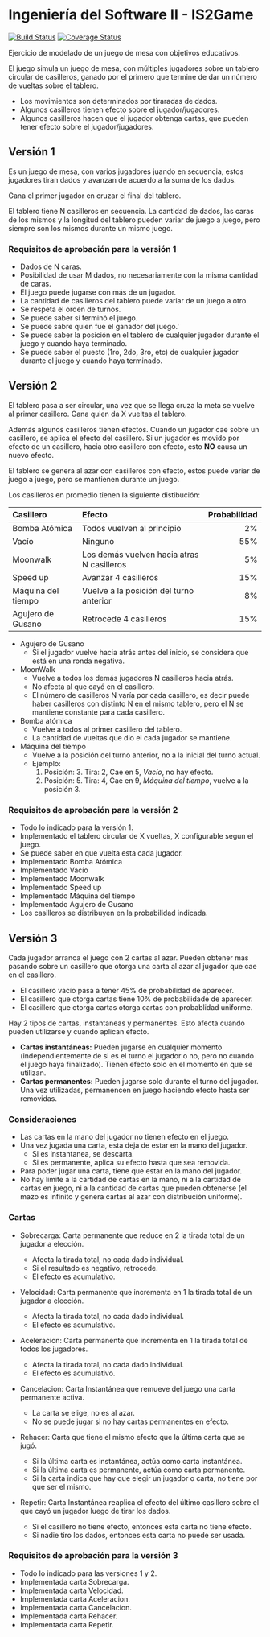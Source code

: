 # Ingeniería del Software II - IS2Game

[![Build Status](https://travis-ci.org/uca-is2/IS2Game.svg)](https://travis-ci.org/uca-is2/IS2Game)
[![Coverage Status](https://coveralls.io/repos/github/uca-is2/IS2Game/badge.svg)](https://coveralls.io/github/uca-is2/IS2Game)

Ejercicio de modelado de un juego de mesa con objetivos educativos.

El juego simula un juego de mesa, con múltiples jugadores sobre un tablero circular de casilleros, ganado por el primero que termine de dar un número de vueltas sobre el tablero.

- Los movimientos son determinados por tiraradas de dados.
- Algunos casilleros tienen efecto sobre el jugador/jugadores.
- Algunos casilleros hacen que el jugador obtenga cartas, que pueden tener efecto sobre el jugador/jugadores.

## Versión 1

Es un juego de mesa, con varios jugadores juando en secuencia, estos jugadores tiran dados y avanzan de acuerdo a la suma de los dados.

Gana el primer jugador en cruzar el final del tablero.

El tablero tiene N casilleros en secuencia. La cantidad de dados, las caras de los mismos y la longitud del tablero pueden variar de juego a juego, pero siempre son los mismos durante un mismo juego.

### Requisitos de aprobación para la versión 1

- Dados de N caras.
- Posibilidad de usar M dados, no necesariamente con la misma cantidad de caras.
- El juego puede jugarse con más de un jugador.
- La cantidad de casilleros del tablero puede variar de un juego a otro.
- Se respeta el orden de turnos.
- Se puede saber si terminó el juego.
- Se puede sabre quien fue el ganador del juego.'
- Se puede saber la posición en el tablero de cualquier jugador durante el juego y cuando haya terminado.
- Se puede saber el puesto (1ro, 2do, 3ro, etc) de cualquier jugador durante el juego y cuando haya terminado.

## Versión 2

El tablero pasa a ser circular, una vez que se llega cruza la meta se vuelve al primer casillero. 
Gana quien da X vueltas al tablero.

Además algunos casilleros tienen efectos.
Cuando un jugador cae sobre un casillero, se aplica el efecto del casillero.
Si un jugador es movido por efecto de un casillero, hacia otro casillero con efecto, esto **NO** causa un nuevo efecto.

El tablero se genera al azar con casilleros con efecto, estos puede variar de juego a juego, pero se mantienen durante un juego.

Los casilleros en promedio tienen la siguiente distibución:

| Casillero          | Efecto                                     | Probabilidad |
| :----------------- | :----------------------------------------- | -----------: |
| Bomba Atómica      | Todos vuelven al principio                 |           2% |
| Vacío              | Ninguno                                    |          55% |
| Moonwalk           | Los demás vuelven hacia atras N casilleros |           5% |
| Speed up           | Avanzar 4 casilleros                       |          15% |
| Máquina del tiempo | Vuelve a la posición del turno anterior    |           8% |
| Agujero de Gusano  | Retrocede 4 casilleros                     |          15% |

- Agujero de Gusano
  - Si el jugador vuelve hacia atrás antes del inicio, se considera que está en una ronda negativa.
- MoonWalk
  - Vuelve a todos los demás jugadores N casilleros hacia atrás.
  - No afecta al que cayó en el casillero.
  - El número de casilleros N varía por cada casillero, es decir puede haber casilleros con distinto N en el mismo tablero, pero el N se mantiene constante para cada casillero.
- Bomba atómica
  - Vuelve a todos al primer casillero del tablero.
  - La cantidad de vueltas que dio el cada jugador se mantiene.
- Máquina del tiempo
  - Vuelve a la posición del turno anterior, no a la inicial del turno actual.
  - Ejemplo:
    1. Posición: 3. Tira: 2, Cae en 5, _Vacío_, no hay efecto.
    2. Posición: 5. Tira: 4, Cae en 9, _Máquina del tiempo_, vuelve a la posición 3.

### Requisitos de aprobación para la versión 2

- Todo lo indicado para la versión 1.
- Implementado el tablero circular de X vueltas, X configurable segun el juego.
- Se puede saber en que vuelta esta cada jugador.
- Implementado Bomba Atómica
- Implementado Vacío
- Implementado Moonwalk
- Implementado Speed up
- Implementado Máquina del tiempo
- Implementado Agujero de Gusano
- Los casilleros se distribuyen en la probabilidad indicada.

## Versión 3

Cada jugador arranca el juego con 2 cartas al azar.
Pueden obtener mas pasando sobre un casillero que otorga una carta al azar al jugador que cae en el casillero.

- El casillero vacío pasa a tener 45% de probabilidad de aparecer.
- El casillero que otorga cartas tiene 10% de probabilidade de aparecer.
- El casillero que otorga cartas otorga cartas con probablidad uniforme.

Hay 2 tipos de cartas, instantaneas y permanentes. Esto afecta cuando pueden utilizarse y cuando aplican efecto.

- **Cartas instantáneas:** Pueden jugarse en cualquier momento (independientemente de si es el turno el jugador o no, pero no cuando el juego haya finalizado). Tienen efecto solo en el momento en que se utilizan.
- **Cartas permanentes:** Pueden jugarse solo durante el turno del jugador. Una vez utilizadas, permanencen en juego haciendo efecto hasta ser removidas.

### Consideraciones

- Las cartas en la mano del jugador no tienen efecto en el juego.
- Una vez jugada una carta, esta deja de estar en la mano del jugador.
  - Si es instantanea, se descarta.
  - Si es permanente, aplica su efecto hasta que sea removida.
- Para poder jugar una carta, tiene que estar en la mano del jugador.
- No hay limite a la cartidad de cartas en la mano, ni a la cartidad de cartas en juego, ni a la cantidad de cartas que pueden obtenerse (el mazo es infinito y genera cartas al azar con distribución uniforme).

### Cartas

- Sobrecarga: Carta permanente que reduce en 2 la tirada total de un jugador a elección.
  - Afecta la tirada total, no cada dado individual.
  - Si el resultado es negativo, retrocede.
  - El efecto es acumulativo.

- Velocidad: Carta permanente que incrementa en 1 la tirada total de un jugador a elección.
  - Afecta la tirada total, no cada dado individual.
  - El efecto es acumulativo.

- Aceleracion: Carta permanente que incrementa en 1 la tirada total de todos los jugadores.
  - Afecta la tirada total, no cada dado individual.
  - El efecto es acumulativo.

- Cancelacion: Carta Instantánea que remueve del juego una carta permanente activa.
  - La carta se elige, no es al azar.
  - No se puede jugar si no hay cartas permanentes en efecto.

- Rehacer: Carta que tiene el mismo efecto que la última carta que se jugó.
  - Si la última carta es instantánea, actúa como carta instantánea.
  - Si la última carta es permanente, actúa como carta permanente.
  - Si la carta indica que hay que elegir un jugador o carta, no tiene por que ser el mismo.

- Repetir: Carta Instantánea reaplica el efecto del último casillero sobre el que cayó un jugador luego de tirar los dados.
  - Si el casillero no tiene efecto, entonces esta carta no tiene efecto.
  - Si nadie tiro los dados, entonces esta carta no puede ser usada.

### Requisitos de aprobación para la versión 3

- Todo lo indicado para las versiones 1 y 2.
- Implementada carta Sobrecarga.
- Implementada carta Velocidad.
- Implementada carta Aceleracion.
- Implementada carta Cancelacion.
- Implementada carta Rehacer.
- Implementada carta Repetir.